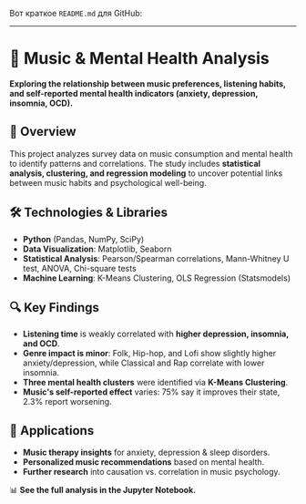 Вот краткое `README.md` для GitHub:  

---

# 🎵 Music & Mental Health Analysis  

**Exploring the relationship between music preferences, listening habits, and self-reported mental health indicators (anxiety, depression, insomnia, OCD).**  

## 📌 Overview  
This project analyzes survey data on music consumption and mental health to identify patterns and correlations. The study includes **statistical analysis, clustering, and regression modeling** to uncover potential links between music habits and psychological well-being.  

## 🛠️ Technologies & Libraries  
- **Python** (Pandas, NumPy, SciPy)  
- **Data Visualization**: Matplotlib, Seaborn  
- **Statistical Analysis**: Pearson/Spearman correlations, Mann-Whitney U test, ANOVA, Chi-square tests  
- **Machine Learning**: K-Means Clustering, OLS Regression (Statsmodels)  

## 🔍 Key Findings  
- **Listening time** is weakly correlated with **higher depression, insomnia, and OCD**.  
- **Genre impact is minor**: Folk, Hip-hop, and Lofi show slightly higher anxiety/depression, while Classical and Rap correlate with lower insomnia.  
- **Three mental health clusters** were identified via **K-Means Clustering**.  
- **Music's self-reported effect** varies: 75% say it improves their state, 2.3% report worsening.  

## 🚀 Applications  
- **Music therapy insights** for anxiety, depression & sleep disorders.  
- **Personalized music recommendations** based on mental health.  
- **Further research** into causation vs. correlation in music psychology.  

📊 **See the full analysis in the Jupyter Notebook.**  


